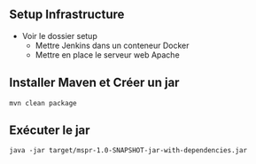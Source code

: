 ## Setup Infrastructure
- Voir le dossier setup 
  - Mettre Jenkins dans un conteneur Docker
  - Mettre en place le serveur web Apache

## Installer Maven et Créer un jar
```mvn clean package```

## Exécuter le jar
```java -jar target/mspr-1.0-SNAPSHOT-jar-with-dependencies.jar```